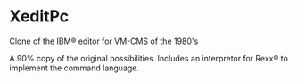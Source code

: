 # XeditPc
Clone of the IBM® editor for VM-CMS of the 1980's

A 90% copy of the original possibilities. Includes an interpretor for Rexx® to implement the command language.

